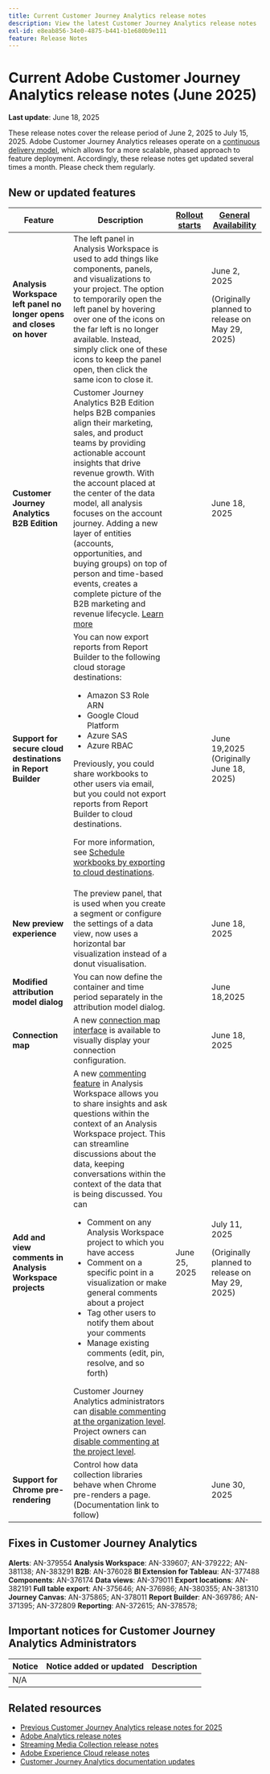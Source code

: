 ```yaml
---
title: Current Customer Journey Analytics release notes
description: View the latest Customer Journey Analytics release notes
exl-id: e8eab856-34e0-4875-b441-b1e680b9e111
feature: Release Notes
---
```

# Current Adobe Customer Journey Analytics release notes (June 2025)

**Last update**: June 18, 2025


These release notes cover the release period of June 2, 2025 to July 15, 2025. Adobe Customer Journey Analytics releases operate on a [continuous delivery model](releases.md), which allows for a more scalable, phased approach to feature deployment. Accordingly, these release notes get updated several times a month. Please check them regularly.

## New or updated features 

| Feature | Description | [Rollout starts](releases.md) | [General Availability](releases.md) |
| ----------- | ---------- | ------- | ---- |
| **Analysis Workspace left panel no longer opens and closes on hover** | The left panel in Analysis Workspace is used to add things like components, panels, and visualizations to your project. The option to temporarily open the left panel by hovering over one of the icons on the far left is no longer available. Instead, simply click one of these icons to keep the panel open, then click the same icon to close it. |  | June 2, 2025 <p>(Originally planned to release on May 29, 2025)</p>  |
| **Customer Journey Analytics B2B Edition** |  Customer Journey Analytics B2B Edition helps B2B companies align their marketing, sales, and product teams by providing actionable account insights that drive revenue growth. With the account placed at the center of the data model, all analysis focuses on the account journey. Adding a new layer of entities (accounts, opportunities, and buying groups) on top of person and time-based events, creates a complete picture of the B2B marketing and revenue lifecycle. [Learn more](https://experienceleague.adobe.com/en/docs/analytics-platform/using/cja-overview/cja-b2b/cja-b2b-edition)|  |  June 18, 2025 |
| **Support for secure cloud destinations in Report Builder** | You can now export reports from Report Builder to the following cloud storage destinations:<ul><li>Amazon S3 Role ARN</li><li>Google Cloud Platform</li><li>Azure SAS</li><li>Azure RBAC</li></ul><p>Previously, you could share workbooks to other users via email, but you could not export reports from Report Builder to cloud destinations.</p><p>For more information, see [Schedule workbooks by exporting to cloud destinations](/help/report-builder/report-builder-export.md).</p> |  | June 19,2025 (Originally June 18, 2025)|
| **New preview experience** | The preview panel, that is used when you create a segment or configure the settings of a data view, now uses a horizontal bar visualization instead of a donut visualisation. |  |  June 18, 2025 |
| **Modified attribution model dialog** | You can now define the container and time period separately in the attribution model dialog. |  |  June 18,2025 |
| **Connection map** | A  new [connection map interface](https://experienceleague.adobe.com/en/docs/analytics-platform/using/cja-connections/create-connection#connection-map) is available to visually display your connection configuration. |  | June 18, 2025 |
| **Add and view comments in Analysis Workspace projects** | A new [commenting feature](https://experienceleague.adobe.com/en/docs/analytics-platform/using/cja-workspace/build-workspace-project/comment-projects) in Analysis Workspace allows you to share insights and ask questions within the context of an Analysis Workspace project. This can streamline discussions about the data, keeping conversations within the context of the data that is being discussed. You can <ul><li>Comment on any Analysis Workspace project to which you have access</li><li>Comment on a specific point in a visualization or make general comments about a project</li><li>Tag other users to notify them about your comments</li><li>Manage existing comments (edit, pin, resolve, and so forth)</li></ul>Customer Journey Analytics administrators can [disable commenting at the organization level](https://experienceleague.adobe.com/en/docs/analytics-platform/using/cja-workspace/user-preferences#ims-organization-preferences). Project owners can [disable commenting at the project level](https://experienceleague.adobe.com/en/docs/analytics-platform/using/cja-workspace/build-workspace-project/create-projects). | June 25, 2025 |  July 11, 2025 <p>(Originally planned to release on May 29, 2025)</p> |
| **Support for Chrome pre-rendering** | Control how data collection libraries behave when Chrome pre-renders a page. (Documentation link to follow)|  |  June 30, 2025 |

## Fixes in Customer Journey Analytics

**Alerts**: AN-379554
**Analysis Workspace**: AN-339607; AN-379222; AN-381138; AN-383291
**B2B**: AN-376028
**BI Extension for Tableau**: AN-377488
**Components**: AN-376174
**Data views**: AN-379011
**Export locations**: AN-382191
**Full table export**: AN-375646; AN-376986; AN-380355; AN-381310
**Journey Canvas**: AN-375865; AN-378011
**Report Builder**: AN-369786; AN-371395; AN-372809
**Reporting**: AN-372615; AN-378578; 


## Important notices for Customer Journey Analytics Administrators

| Notice | Notice added or updated | Description |
| --- | --- | --- |
| N/A | | | 

## Related resources

* [Previous Customer Journey Analytics release notes for 2025](/help/release-notes/2025.md)
* [Adobe Analytics release notes](https://experienceleague.adobe.com/docs/analytics/release-notes/latest.html)
* [Streaming Media Collection release notes](https://experienceleague.adobe.com/docs/media-analytics/using/additional-resources/release-notes.html)
* [Adobe Experience Cloud release notes](https://experienceleague.adobe.com/docs/release-notes/experience-cloud/current.html)
* [Customer Journey Analytics documentation updates](/help/release-notes/doc-changes.md)
